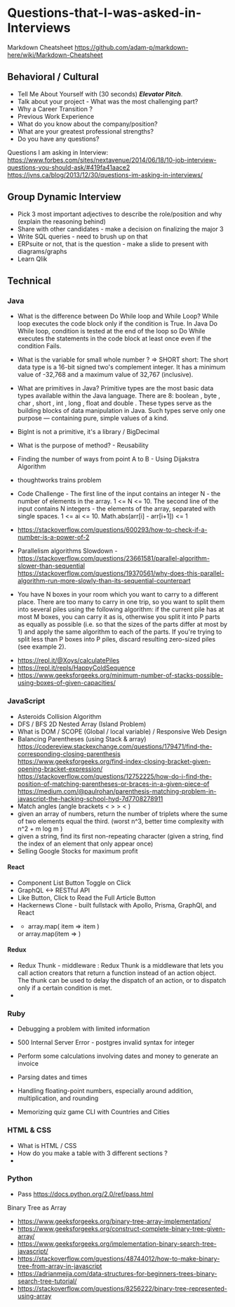 # Questions-that-I-was-asked-in-Interviews

Markdown Cheatsheet
https://github.com/adam-p/markdown-here/wiki/Markdown-Cheatsheet


## Behavioral / Cultural

* Tell Me About Yourself with (30 seconds) **_Elevator Pitch_**. 
* Talk about your project - What was the most challenging part? 
* Why a Career Transition ? 
* Previous Work Experience
* What do you know about the company/position?
* What are your greatest professional strengths?
* Do you have any questions?

Questions I am asking in Interview:
https://www.forbes.com/sites/nextavenue/2014/06/18/10-job-interview-questions-you-should-ask/#419fa41aace2
https://jvns.ca/blog/2013/12/30/questions-im-asking-in-interviews/


## Group Dynamic Interview
 * Pick 3 most important adjectives to describe the role/position and why (explain the reasoning behind)
 * Share with other candidates - make a decision on finalizing the major 3
 * Write SQL queries - need to brush up on that
 * ERPsuite or not, that is the question - make a slide to present with diagrams/graphs
 * Learn Qlik
 


## Technical

### Java

* What is the difference between Do While loop and While Loop? 
While loop executes the code block only if the condition is True. In Java Do While loop, condition is tested at the end of the loop so Do While executes the statements in the code block at least once even if the condition Fails.

* What is the variable for small whole number ? => SHORT 
short: The short data type is a 16-bit signed two's complement integer. It has a minimum value of -32,768 and a maximum value of 32,767 (inclusive).

* What are primitives in Java?
Primitive types are the most basic data types available within the Java language. There are 8: boolean , byte , char , short , int , long , float and double . These types serve as the building blocks of data manipulation in Java. Such types serve only one purpose — containing pure, simple values of a kind.

- BigInt is not a primitive, it's a library / BigDecimal

*  What is the purpose of method? - Reusability

* Finding the number of ways from point A to B - Using Dijakstra Algorithm 
+ thoughtworks trains problem

* Code Challenge - The first line of the input contains an integer N - the number of elements in the array. 1 <= N <= 10. The second line of the input contains N integers - the elements of the array, separated with single spaces. 1 <= ai <= 10. 
 Math.abs(arr[i] - arr[i+1]) <= 1

* https://stackoverflow.com/questions/600293/how-to-check-if-a-number-is-a-power-of-2
* Parallelism algorithms Slowdown - https://stackoverflow.com/questions/23661581/parallel-algorithm-slower-than-sequential
https://stackoverflow.com/questions/19370561/why-does-this-parallel-algorithm-run-more-slowly-than-its-sequential-counterpart 

- You have N boxes in your room which you want to carry to a different place. There are too many to carry in one trip, so you want to split them into several piles using the following algorithm: if the current pile has at most M boxes, you can carry it as is, otherwise you split it into P parts as equally as possible (i.e. so that the sizes of the parts differ at most by 1) and apply the same algorithm to each of the parts. If you're trying to split less than P boxes into P piles, discard resulting zero-sized piles (see example 2).
* https://repl.it/@Xoys/calculatePiles
* https://repl.it/repls/HappyColdSequence
* https://www.geeksforgeeks.org/minimum-number-of-stacks-possible-using-boxes-of-given-capacities/


### JavaScript

* Asteroids Collision Algorithm
* DFS / BFS 2D Nested Array (Island Problem) 
* What is DOM / SCOPE (Global / local variable) / Responsive Web Design
* Balancing Parentheses (using Stack & array)
 https://codereview.stackexchange.com/questions/179471/find-the-corresponding-closing-parenthesis
 https://www.geeksforgeeks.org/find-index-closing-bracket-given-opening-bracket-expression/
 https://stackoverflow.com/questions/12752225/how-do-i-find-the-position-of-matching-parentheses-or-braces-in-a-given-piece-of
 https://medium.com/@paulrohan/parenthesis-matching-problem-in-javascript-the-hacking-school-hyd-7d7708278911
* Match angles (angle brackets < > > < )
* given an array of numbers, return the number of triplets where the sume of two elements equal the third. (worst n^3, better time complexity with n^2 + m log m )
* given a string, find its first non-repeating character (given a string, find the index of an element that only appear once)
* Selling Google Stocks for maximum profit 

#### React 
* Component List Button Toggle on Click 
* GraphQL <-> RESTful API 
* Like Button, Click to Read the Full Article Button
* Hackernews Clone - built fullstack with Apollo, Prisma, GraphQl, and React
* <div> <ul> <li> array.map( item => item ) </li> </ul> </div> or array.map(item => <Item item={item} />)

#### Redux 
* Redux Thunk - middleware : Redux Thunk is a middleware that lets you call action creators that return a function instead of an action object. The thunk can be used to delay the dispatch of an action, or to dispatch only if a certain condition is met.
*

### Ruby

* Debugging a problem with limited information
 - 500 Internal Server Error - postgres invalid syntax for integer

* Perform some calculations involving dates and money to generate an invoice
 + Parsing dates and times
 - Handling floating-point numbers, especially around addition, multiplication, and rounding
 
* Memorizing quiz game CLI with Countries and Cities

 ### HTML & CSS
* What is HTML / CSS 
* How do you make a table with 3 different sections ? 
* 

### Python
* Pass https://docs.python.org/2.0/ref/pass.html



Binary Tree as Array 
* https://www.geeksforgeeks.org/binary-tree-array-implementation/
* https://www.geeksforgeeks.org/construct-complete-binary-tree-given-array/
* https://www.geeksforgeeks.org/implementation-binary-search-tree-javascript/ 
* https://stackoverflow.com/questions/48744012/how-to-make-binary-tree-from-array-in-javascript
* https://adrianmejia.com/data-structures-for-beginners-trees-binary-search-tree-tutorial/
* https://stackoverflow.com/questions/8256222/binary-tree-represented-using-array

